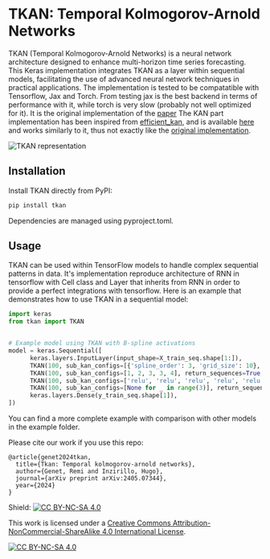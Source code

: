 # TKAN: Temporal Kolmogorov-Arnold Networks

TKAN (Temporal Kolmogorov-Arnold Networks) is a neural network architecture designed to enhance multi-horizon time series forecasting. 
This Keras implementation integrates TKAN as a layer within sequential models, facilitating the use of advanced neural network techniques in practical applications. 
The implementation is tested to be compatatible with Tensorflow, Jax and Torch. From testing jax is the best backend in terms of performance with it, while torch is very slow (probably not well optimized for it).
It is the original implementation of the [paper](https://arxiv.org/abs/2405.07344)
The KAN part implementation has been inspired from [efficient_kan](https://github.com/Blealtan/efficient-kan), and is available [here](https://github.com/remigenet/keras_efficient_kan) and works similarly to it, thus not exactly like the [original implementation](https://github.com/KindXiaoming/pykan).


![TKAN representation](image/TKAN.drawio.png)

## Installation

Install TKAN directly from PyPI:

```bash
pip install tkan
```

Dependencies are managed using pyproject.toml.

## Usage

TKAN can be used within TensorFlow models to handle complex sequential patterns in data.
It's implementation reproduce architecture of RNN in tensorflow with Cell class and Layer that inherits from RNN in order to provide a perfect integrations with tensorflow.
Here is an example that demonstrates how to use TKAN in a sequential model:

```python
import keras
from tkan import TKAN


# Example model using TKAN with B-spline activations
model = keras.Sequential([
      keras.layers.InputLayer(input_shape=X_train_seq.shape[1:]),
      TKAN(100, sub_kan_configs=[{'spline_order': 3, 'grid_size': 10}, {'spline_order': 1, 'grid_size': 5}, {'spline_order': 4, 'grid_size': 6}, ], return_sequences=True, use_bias=True), #Define the params of the KANLinear as dict as here
      TKAN(100, sub_kan_configs=[1, 2, 3, 3, 4], return_sequences=True, use_bias=True), #Use float or int to specify only the exponent of the spline
      TKAN(100, sub_kan_configs=['relu', 'relu', 'relu', 'relu', 'relu'], return_sequences=True, use_bias=True), #Or use string to specify the standard tensorflow activation using Dense in sublayers instead of KANLinear
      TKAN(100, sub_kan_configs=[None for _ in range(3)], return_sequences=False, use_bias=True), # Or put None for default activation
      keras.layers.Dense(y_train_seq.shape[1]),
])
```

You can find a more complete example with comparison with other models in the example folder.

Please cite our work if you use this repo:

```
@article{genet2024tkan,
  title={Tkan: Temporal kolmogorov-arnold networks},
  author={Genet, Remi and Inzirillo, Hugo},
  journal={arXiv preprint arXiv:2405.07344},
  year={2024}
}
```

Shield: [![CC BY-NC-SA 4.0][cc-by-nc-sa-shield]][cc-by-nc-sa]

This work is licensed under a
[Creative Commons Attribution-NonCommercial-ShareAlike 4.0 International License][cc-by-nc-sa].

[![CC BY-NC-SA 4.0][cc-by-nc-sa-image]][cc-by-nc-sa]

[cc-by-nc-sa]: http://creativecommons.org/licenses/by-nc-sa/4.0/
[cc-by-nc-sa-image]: https://licensebuttons.net/l/by-nc-sa/4.0/88x31.png
[cc-by-nc-sa-shield]: https://img.shields.io/badge/License-CC%20BY--NC--SA%204.0-lightgrey.svg
